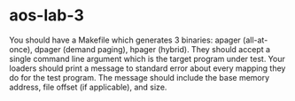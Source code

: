 # aos-lab-3

You should have a Makefile which generates 3 binaries: apager (all-at-once), dpager (demand paging), hpager (hybrid). They should accept a single command line argument which is the target program under test. Your loaders should print a message to standard error about every mapping they do for the test program. The message should include the base memory address, file offset (if applicable), and size.


